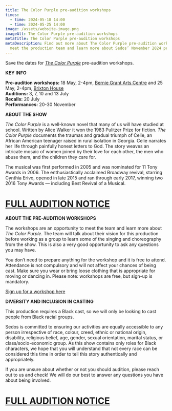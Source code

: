 ```yaml
---
title: The Color Purple pre-audition workshops
times:
  - time: 2024-05-18 14:00
  - time: 2024-05-25 14:00
image: /assets/website-image.png
imageAlt: The Color Purple pre-audition workshops
metaTitle: The Color Purple pre-audition workshops
metaDescription: Find out more about The Color Purple pre-audition workshops –
  meet the production team and learn more about Sedos’ November 2024 production
---
```

Save the dates for *[The Color Purple](https://www.sedos.co.uk/shows/2024-the-color-purple)* pre-audition workshops.

**KEY INFO**

**Pre-audition workshops:** 18 May, 2-4pm, [Bernie Grant Arts Centre](https://www.berniegrantcentre.co.uk) and 25 May, 2-4pm, [Brixton House](https://brixtonhouse.co.uk)\
**Auditions:** 3, 7, 10 and 13 July\
**Recalls:** 20 July \
**Performances:** 20-30 November

**ABOUT THE SHOW**

*The Color Purple* is a well-known novel that many of us will have studied at school. Written by Alice Walker it won the 1983 Pulitzer Prize for fiction. *The Color Purple* documents the traumas and gradual triumph of Celie, an African American teenager raised in rural isolation in Georgia. Celie narrates her life through painfully honest letters to God. The story weaves an intricate mosaic of women joined by their love for each other, the men who abuse them, and the children they care for.

The musical was first performed in 2005 and was nominated for 11 Tony Awards in 2006. The enthusiastically acclaimed Broadway revival, starring Cynthia Erivo, opened in late 2015 and ran through early 2017, winning two 2016 Tony Awards — including Best Revival of a Musical.

# [FULL AUDITION NOTICE](https://docs.google.com/document/d/1hoKUWM5gLslZMpPgULZsT7pJmeAF_vr0pLGBlJbk690/edit)

**ABOUT THE PRE-AUDITION WORKSHOPS**

The workshops are an opportunity to meet the team and learn more about *The Color Purple*. The team will talk about their vision for this production before working as a group to learn some of the singing and choreography from the show. This is also a very good opportunity to ask any questions you may have.

You don’t need to prepare anything for the workshop and it is free to attend. Attendance is not compulsory and will not affect your chances of being cast. Make sure you wear or bring loose clothing that is appropriate for moving or dancing in. Please note: workshops are free, but sign-up is mandatory. 

[Sign up for a workshop here](https://membership.sedos.co.uk/signup/)

**DIVERSITY AND INCLUSION IN CASTING**

This production requires a Black cast, so we will only be looking to cast people from Black racial groups.  

Sedos is committed to ensuring our activities are equally accessible to any person irrespective of race, colour, creed, ethnic or national origin, disability, religious belief, age, gender, sexual orientation, marital status, or class/socio-economic group. As this show contains only roles for Black characters, we hope that you will understand that not every race can be considered this time in order to tell this story authentically and appropriately. 

If you are unsure about whether or not you should audition, please reach out to us and check! We will do our best to answer any questions you have about being involved.

# [FULL AUDITION NOTICE](https://docs.google.com/document/d/1hoKUWM5gLslZMpPgULZsT7pJmeAF_vr0pLGBlJbk690/edit)